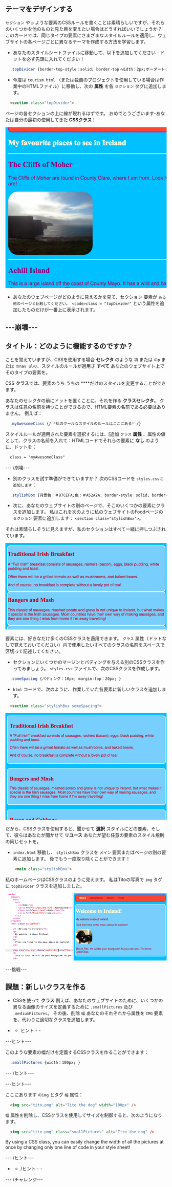 ## テーマをデザインする

`セクション` や `p` ような要素のCSSルールを書くことは素晴らしいですが、それらのいくつかを他のものと見た目を変えたい場合はどうすればいいでしょうか？ このカードでは、同じタイプの要素にさまざまなスタイルルールを適用し、ウェブサイトの各ページごとに異なるテーマを作成する方法を学習します。

+ あなたのスタイルシートファイルに移動して、以下を追加してください - ドットを必ず先頭に入れてください！

```css
  .topDivider {border-top-style：solid; border-top-width：2px;ボーダートップカラー：＃F5FFFA;パディングボトム：10px; }
```

+ 今度は `tourism.html` （または独自のプロジェクトを使用している場合は作業中のHTMLファイル）に移動し、次の **属性** を各 `セクション` タグに追加します。

```html
  <section class="topDivider">
```

ページの各セクションの上に線が現れるはずです。 おめでとうございます-あなたは自分の最初の使用してきた **CSSクラス**！

![セクション間に行があるページ](images/sectionsWithTopBorder.png)

+ あなたのウェブページがどのように見えるかを見て、セクション</code> 要素が `ある他のページと比較してください。 <code>class = "topDivider"` という属性を追加したものだけが一番上に表示されます。

## \---崩壊\---

## タイトル：どのように機能するのですか？

ことを覚えていますが、CSSを使用する場合 **セレクタ** のような `項` または `のp` または `のnav ulの`、スタイルのルールが適用さ **すべて** あなたのウェブサイト上でそのタイプの要素を。

CSS **クラス**では、要素のうち</strong> うちの ****だけのスタイルを変更することができます。

あなたのセレクタの前にドットを置くことに、それを作る **クラスセレクタ**。 クラスは任意の名前を持つことができるので、HTML要素の名前である必要はありません。 例えば：

```css
  .myAwesomeClass {/ *私のクールなスタイルのルールはここにある* /}
```

スタイルルールが適用された要素を選択するには、[追加 `クラス` **属性** 、属性の値として、クラスの名前を入れて：HTMLコードでそれらの要素に **なし** のように、ドットを：

```html
  class = "myAwesomeClass"
```

\--- /崩壊\---

+ 別のクラスを試す準備ができていますか？ 次のCSSコードを `styles.cssに追加します`：

```css
  .stylishBox {背景色：＃87CEFA;色：＃A52A2A; border-style：solid; border-width：2px; border-color：＃F5FFFA; border-radius：10px; }
```

+ 次に、あなたのウェブサイトの別のページで、そこのいくつかの要素にクラスを追加します。 私はこれを次のように私のウェブサイトのFoodページの `セクション` 要素に追加します： `<section class="stylishBox">`。

それは素晴らしそうに見えますが、私のセクションはすべて一緒に押しつぶされています。

![ニースの見ているセクションは一緒に潰れた](images/squashedSections.png)

要素には、好きなだけ多くのCSSクラスを適用できます。 `クラス` 属性（ドットなしで覚えておいてください）内で使用したいすべてのクラスの名前をスペースで区切って記述してください。

+ セクションにいくつかのマージンとパディングを与える別のCSSクラスを作ってみましょう。 `styles.css` ファイルで、次のCSSクラスを作成します。

```css
  .someSpacing {パディング：10px; margin-top：20px; }
```

+ `html` コードで、次のように、作業していた各要素に新しいクラスを追加します。

```html
  <section class="stylishBox someSpacing">
```

![マージンとパディングが追加されたセクション](images/sectionsWithSpacing.png)

だから、CSSクラスを使用すると、聞かせて **選択** スタイルにどの要素、そして、彼らはあなたが聞かせて **リユース** あなたが望む任意の要素のスタイル規則の同じセットを。

+ `index.html` 移動し、 `stylishBox` クラスを `メイン` 要素またはページの別の要素に追加します。 後でもう一度取り除くことができます！

```html
    <main class="stylishBox">   
```

私のホームページはCSSクラスのように見えます。 私はTitoの写真で `img` タグに `topDivider` クラスを追加しました。

![ホームページで使用されているCSSクラス](images/homePageWithClasses.png)

\---挑戦\---

## 課題：新しいクラスを作る

+ CSSを使って **クラス** 例えば、あなたのウェブサイトのために、いくつかの異なる画像のサイズを定義するために `.smallPictures` 及び `.mediumPictures`。 その後、削除 `幅` あなたのそれぞれから属性を `IMG` 要素を、代わりに適切なクラスを追加します。

- - ヒント - -

\---ヒント\---

このような要素の幅だけを定義するCSSクラスを作ることができます：

```css
  .smallPictures {width：100px; }
```

\--- /ヒント\---

\---ヒント\---

ここにあります `のimg` とタグ `幅` 属性：

```html
  <img src="tito.png" alt="Tito the dog" width="100px" />       
```

`幅` 属性を削除し、CSSクラスを使用してサイズを制御すると、次のようになります。

```html
  <img src="tito.png" class="smallPictures" alt="Tito the dog" />       
```

By using a CSS class, you can easily change the width of all the pictures at once by changing only one line of code in your style sheet!

\--- /ヒント\---

- - /ヒント - -

\--- /チャレンジ\---